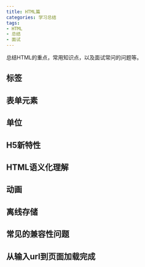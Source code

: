 ```yaml
---
title: HTML篇
categories: 学习总结
tags:
- HTML
- 总结
- 面试
---
```


总结HTML的重点，常用知识点，以及面试常问的问题等。
<!--more-->

## 标签
## 表单元素
## 单位
## H5新特性
## HTML语义化理解
## 动画
## 离线存储
## 常见的兼容性问题
## 从输入url到页面加载完成

